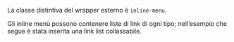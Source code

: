 La classe distintiva del wrapper esterno è `inline-menu`.

Gli inline menù possono contenere liste di link di ogni tipo; nell’esempio che segue è stata inserita una link list collassabile.
